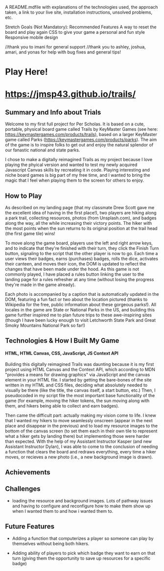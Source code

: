 

A README.mdfile with explanations of the technologies used, the approach taken, a link to your live site, installation instructions, unsolved problems, etc.

Stretch Goals (Not Mandatory):
Recommended Features
A way to reset the board and play again
CSS to give your game a personal and fun style
Responsive mobile design

<!-- &nbsp; creates an empty line &ensp; creates two empty lines -->

//thank you to imani for general support
//thank you to ashley, joshua, amari, and yonas for help with bug fixes and general tips!

<ins><h1>Play Here!<h1></ins>
https://jmsp43.github.io/trails/

<h2>Summary and Info about Trials</h2>




Welcome to my first full project for Per Scholas. It is based on a cute, portable, physical board game called Trails by KeyMaster Games (see here: https://keymastergames.com/products/trails), based on a larger KeyMaster game called Parks (https://keymastergames.com/products/parks). The aim of the game is to inspire folks to get out and enjoy the natural splendor of our fanastic national and state parks.

I chose to make a digitally reimagined Trails as my project because I love playing the phyical version and wanted to test my newly acquired Javascript Canvas skills by recreating it in code. Playing interesting and niche board games is big part of my free time, and I wanted to bring the magic that I feel when playing them to the screen for others to enjoy. 


<h2>How to Play</h2>

As described on my landing page (that my classmate Drew Scott gave me the excellent idea of having in the first place!), two players are hiking along a park trail, collecting resources, photos (from Unsplash.com), and badges along the way, all the while increasing their victory points. The hiker with the most points when the sun returns to its original position at the trail head (the first game tile) wins!

To move along the game board, players use the left and right arrow keys, and to indicate that they're finished with their turn, they click the Finish Turn button, signaling to the script that the other player is now to go. Each time a user views their badges, earns (purchases) badges, rolls the dice, activates their canteen, and moves their icon, the DOM is updated to reflect the changes that have been made under the hood. As this game is not commonly played, I have placed a rules button linking the user to the landing page for a rules refresher at any time (without losing the progress they're made in the game already).

Each photo is accompanied by a caption that is automatically updated in the DOM, featuring a fun fact or two about the location pictured (thanks to Wikipedia for the free, public information about these gorgeous parks!). All locales in the game are State or National Parks in the US, and building this game further inspired me to plan future trips to these awe-inspiring sites (though I have been lucky enough to visit Letchworth State Park and Great Smoky Mountains National Park so far!)


<h2>Technologies & How I Built My Game</h2>

<h4>HTML, HTML Canvas, CSS, JavaScript, JS Context API</h4>

Building this digitally reimagined Trails was daunting because it is my first project using HTML Canvas and the Context API, which according to MDN "provides a means for drawing graphics" via JavaScript and the canvas element in your HTML file. I started by getting the bare-bones of the site written in my HTML and CSS files, deciding what absolutely needed to visually be there (like the title, the canvas itself, a start button, etc.) Then, I pseudocoded in my script file the most important base functionality of the game (for example, moving the hiker tokens, the sun moving along with them, and hikers being able to collect and earn badges).

Then came the difficult part: actually making my vision come to life. I knew that I wanted my hikers to move seamlessly onscreen (appear in the next place and disappear in the previous) and to load my resource images to the bottom of the canvas screen (to set them each in their own tile to represent what a hiker gets by landing there) but implementing those were harder than expected. With the help of my Assistant Instructor Kasper (and new Assistant Instructor Dylan), I was able to come to the conclusion of needing a function that clears the board and redraws everything, every time a hiker moves, or recieves a new photo (i.e., a new background image is drawn). 


<h2>Achievements</h2>







<h2>Challenges</h2>

- loading the resource and background images. Lots of pathway issues and having to configure and reconfigure how to make them show up when I wanted them to and how i wanted them to.






<h2>Future Features</h2>

- Adding a function that computerizes a player so someone can play by themselves without being both hikers.

- Adding ability of players to pick which badge they want to earn on that turn (giving them the opportunity to save up resources for a specific badge)
